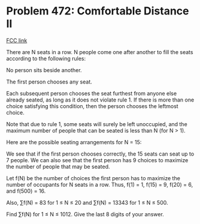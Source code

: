 # Problem 472: Comfortable Distance II

[FCC link](https://www.freecodecamp.org/learn/coding-interview-prep/project-euler/problem-472-comfortable-distance-ii)

There are N seats in a row. N people come one after another to fill the seats
according to the following rules:

No person sits beside another.

The first person chooses any seat.

Each subsequent person chooses the seat furthest from anyone else already
seated, as long as it does not violate rule 1. If there is more than one choice
satisfying this condition, then the person chooses the leftmost choice.

Note that due to rule 1, some seats will surely be left unoccupied, and the
maximum number of people that can be seated is less than N (for N > 1).

Here are the possible seating arrangements for N = 15:

We see that if the first person chooses correctly, the 15 seats can seat up to 7
people. We can also see that the first person has 9 choices to maximize the
number of people that may be seated.

Let f(N) be the number of choices the first person has to maximize the number of
occupants for N seats in a row. Thus, f(1) = 1, f(15) = 9, f(20) = 6, and f(500)
= 16.

Also, ∑f(N) = 83 for 1 ≤ N ≤ 20 and ∑f(N) = 13343 for 1 ≤ N ≤ 500.

Find ∑f(N) for 1 ≤ N ≤ 1012. Give the last 8 digits of your answer.
